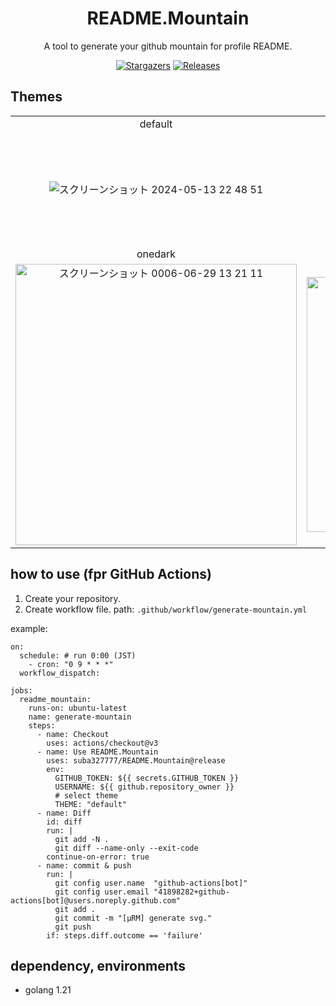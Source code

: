 <div align="center">
   <h1>README.Mountain</h1>

   <p>
      A tool to generate your github mountain for profile README.
   </p>
   <p align="center">
      <a href="https://github.com/suba327777/README.Mountain/stargazers">
      <img alt="Stargazers" src="https://img.shields.io/github/stars/suba327777/README.Mountain?style=for-the-badge&logo=github&logoColor=D9E0EE&labelColor=302D41"></a>
      <a href="https://github.com/suba327777/README.Mountain/releases/latest">
      <img alt="Releases" src="https://img.shields.io/github/release/suba327777/README.Mountain?style=for-the-badge&logo=semantic-release&logoColor=D9E0EE&labelColor=302D41"/></a>
   </p>
</div>

## Themes

|   |   |   |   |   
|:---:|:---:|:---:|:---:|
|default|dark|sakura|maple|
|![スクリーンショット 2024-05-13 22 48 51](https://github.com/suba327777/README.Mountain/assets/84484832/0fa16586-bbf9-4ef7-ac40-b9b92c4bb35b)|![スクリーンショット 2024-05-13 22 47 30](https://github.com/suba327777/README.Mountain/assets/84484832/9af87b66-b3de-40b1-beca-114893443bc0)|![スクリーンショット 2024-05-13 22 14 26](https://github.com/suba327777/README.Mountain/assets/84484832/9b9d8ed3-cfa8-47fe-9b2c-a363c151e029)|![スクリーンショット 2024-05-13 22 15 02](https://github.com/suba327777/README.Mountain/assets/84484832/8569962e-ceea-431a-a15c-0440f312f7be)
|onedark|solarized|solarized_dark|
|<img width="450" alt="スクリーンショット 0006-06-29 13 21 11" src="https://github.com/suba327777/README.Mountain/assets/84484832/303a8c3c-7404-462c-9558-64d647186946">|<img width="408" alt="スクリーンショット 0006-06-29 13 19 19" src="https://github.com/suba327777/README.Mountain/assets/84484832/829f6d6c-2f16-430d-8cad-ad0f02a06110">|<img width="400" alt="スクリーンショット 0006-06-29 13 17 06" src="https://github.com/suba327777/README.Mountain/assets/84484832/e4fc5d9a-bd91-46d1-9946-4342987e038b">|




## how to use (fpr GitHub Actions)

1. Create your repository.
2. Create workflow file.
path: `.github/workflow/generate-mountain.yml`

example:
```
on:
  schedule: # run 0:00 (JST)
    - cron: "0 9 * * *"
  workflow_dispatch:

jobs:
  readme_mountain:
    runs-on: ubuntu-latest
    name: generate-mountain
    steps:
      - name: Checkout
        uses: actions/checkout@v3
      - name: Use README.Mountain
        uses: suba327777/README.Mountain@release
        env:
          GITHUB_TOKEN: ${{ secrets.GITHUB_TOKEN }}
          USERNAME: ${{ github.repository_owner }}
          # select theme
          THEME: "default"
      - name: Diff
        id: diff
        run: |
          git add -N .
          git diff --name-only --exit-code
        continue-on-error: true
      - name: commit & push
        run: |
          git config user.name  "github-actions[bot]"
          git config user.email "41898282+github-actions[bot]@users.noreply.github.com"
          git add .
          git commit -m "[μRM] generate svg."
          git push
        if: steps.diff.outcome == 'failure'
```

## dependency, environments
- golang 1.21
